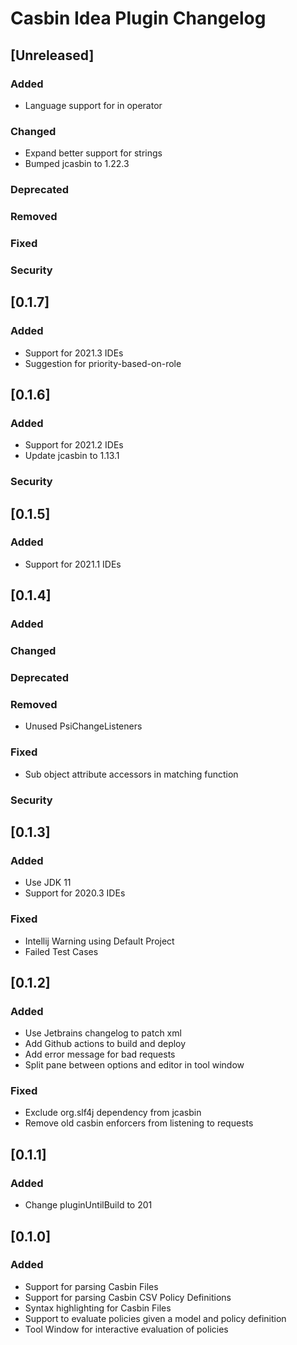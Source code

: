 <!-- Keep a Changelog guide -> https://keepachangelog.com -->

# Casbin Idea Plugin Changelog

## [Unreleased]
### Added
- Language support for in operator

### Changed
- Expand better support for strings
- Bumped jcasbin to 1.22.3

### Deprecated

### Removed

### Fixed

### Security
## [0.1.7]
### Added
- Support for 2021.3 IDEs
- Suggestion for priority-based-on-role

## [0.1.6]
### Added
- Support for 2021.2 IDEs
- Update jcasbin to 1.13.1


### Security
## [0.1.5]
### Added
- Support for 2021.1 IDEs 

## [0.1.4]
### Added

### Changed

### Deprecated

### Removed
- Unused PsiChangeListeners
### Fixed
- Sub object attribute accessors in matching function
### Security


## [0.1.3]
### Added
- Use JDK 11
- Support for 2020.3 IDEs
### Fixed
- Intellij Warning using Default Project
- Failed Test Cases

## [0.1.2]
### Added
- Use Jetbrains changelog to patch xml
- Add Github actions to build and deploy
- Add error message for bad requests
- Split pane between options and editor in tool window

### Fixed
- Exclude org.slf4j dependency from jcasbin
- Remove old casbin enforcers from listening to requests

## [0.1.1]
### Added
- Change pluginUntilBuild to 201

## [0.1.0]
### Added
- Support for parsing Casbin Files
- Support for parsing Casbin CSV Policy Definitions
- Syntax highlighting for Casbin Files
- Support to evaluate policies given a model and policy definition
- Tool Window for interactive evaluation of policies
